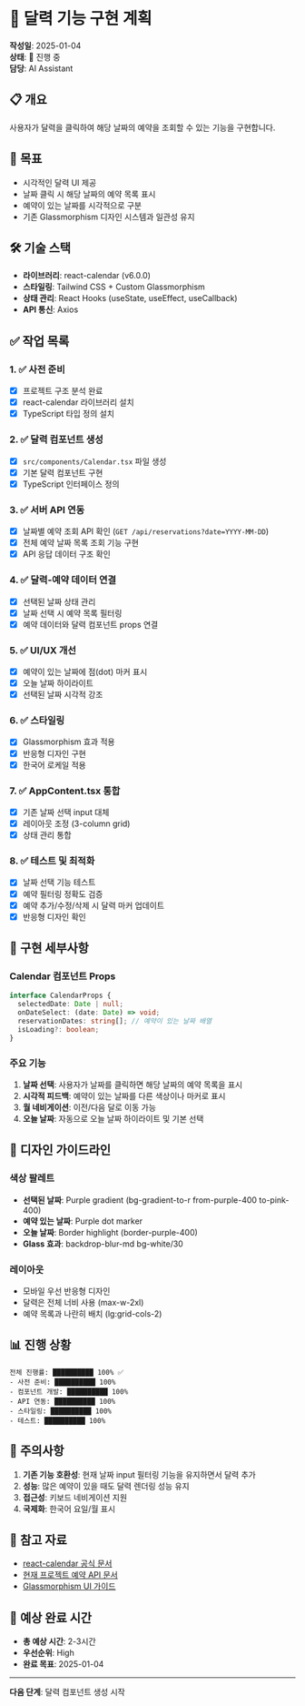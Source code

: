 # 📅 달력 기능 구현 계획

**작성일**: 2025-01-04  
**상태**: 🚧 진행 중  
**담당**: AI Assistant  

## 📋 개요

사용자가 달력을 클릭하여 해당 날짜의 예약을 조회할 수 있는 기능을 구현합니다.

## 🎯 목표

- 시각적인 달력 UI 제공
- 날짜 클릭 시 해당 날짜의 예약 목록 표시
- 예약이 있는 날짜를 시각적으로 구분
- 기존 Glassmorphism 디자인 시스템과 일관성 유지

## 🛠 기술 스택

- **라이브러리**: react-calendar (v6.0.0)
- **스타일링**: Tailwind CSS + Custom Glassmorphism
- **상태 관리**: React Hooks (useState, useEffect, useCallback)
- **API 통신**: Axios

## ✅ 작업 목록

### 1. ✅ 사전 준비
- [x] 프로젝트 구조 분석 완료
- [x] react-calendar 라이브러리 설치
- [x] TypeScript 타입 정의 설치

### 2. ✅ 달력 컴포넌트 생성
- [x] `src/components/Calendar.tsx` 파일 생성
- [x] 기본 달력 컴포넌트 구현
- [x] TypeScript 인터페이스 정의

### 3. ✅ 서버 API 연동
- [x] 날짜별 예약 조회 API 확인 (`GET /api/reservations?date=YYYY-MM-DD`)
- [x] 전체 예약 날짜 목록 조회 기능 구현
- [x] API 응답 데이터 구조 확인

### 4. ✅ 달력-예약 데이터 연결
- [x] 선택된 날짜 상태 관리
- [x] 날짜 선택 시 예약 목록 필터링
- [x] 예약 데이터와 달력 컴포넌트 props 연결

### 5. ✅ UI/UX 개선
- [x] 예약이 있는 날짜에 점(dot) 마커 표시
- [x] 오늘 날짜 하이라이트
- [x] 선택된 날짜 시각적 강조

### 6. ✅ 스타일링
- [x] Glassmorphism 효과 적용
- [x] 반응형 디자인 구현
- [x] 한국어 로케일 적용

### 7. ✅ AppContent.tsx 통합
- [x] 기존 날짜 선택 input 대체
- [x] 레이아웃 조정 (3-column grid)
- [x] 상태 관리 통합

### 8. ✅ 테스트 및 최적화
- [x] 날짜 선택 기능 테스트
- [x] 예약 필터링 정확도 검증
- [x] 예약 추가/수정/삭제 시 달력 마커 업데이트
- [x] 반응형 디자인 확인

## 📝 구현 세부사항

### Calendar 컴포넌트 Props
```typescript
interface CalendarProps {
  selectedDate: Date | null;
  onDateSelect: (date: Date) => void;
  reservationDates: string[]; // 예약이 있는 날짜 배열
  isLoading?: boolean;
}
```

### 주요 기능
1. **날짜 선택**: 사용자가 날짜를 클릭하면 해당 날짜의 예약 목록을 표시
2. **시각적 피드백**: 예약이 있는 날짜를 다른 색상이나 마커로 표시
3. **월 네비게이션**: 이전/다음 달로 이동 가능
4. **오늘 날짜**: 자동으로 오늘 날짜 하이라이트 및 기본 선택

## 🎨 디자인 가이드라인

### 색상 팔레트
- **선택된 날짜**: Purple gradient (bg-gradient-to-r from-purple-400 to-pink-400)
- **예약 있는 날짜**: Purple dot marker
- **오늘 날짜**: Border highlight (border-purple-400)
- **Glass 효과**: backdrop-blur-md bg-white/30

### 레이아웃
- 모바일 우선 반응형 디자인
- 달력은 전체 너비 사용 (max-w-2xl)
- 예약 목록과 나란히 배치 (lg:grid-cols-2)

## 📊 진행 상황

```
전체 진행률: ██████████ 100% ✅
- 사전 준비: ██████████ 100%
- 컴포넌트 개발: ██████████ 100%
- API 연동: ██████████ 100%
- 스타일링: ██████████ 100%
- 테스트: ██████████ 100%
```

## 🚨 주의사항

1. **기존 기능 호환성**: 현재 날짜 input 필터링 기능을 유지하면서 달력 추가
2. **성능**: 많은 예약이 있을 때도 달력 렌더링 성능 유지
3. **접근성**: 키보드 네비게이션 지원
4. **국제화**: 한국어 요일/월 표시

## 🔗 참고 자료

- [react-calendar 공식 문서](https://github.com/wojtekmaj/react-calendar)
- [현재 프로젝트 예약 API 문서](../completed/backend-testing.md)
- [Glassmorphism UI 가이드](../completed/glassmorphism-ui.md)

## 📅 예상 완료 시간

- **총 예상 시간**: 2-3시간
- **우선순위**: High
- **완료 목표**: 2025-01-04

---

**다음 단계**: 달력 컴포넌트 생성 시작